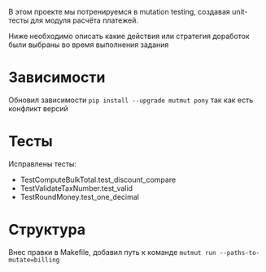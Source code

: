 В этом проекте мы потренируемся в mutation testing, создавая unit-тесты
для модуля расчёта платежей.

Ниже необходимо описать какие действия или стратегия доработок были выбраны во время выполнения задания

# Зависимости
Обновил зависимости ```pip install --upgrade mutmut pony``` так как есть конфликт версий 

# Тесты
Исправлены тесты:
- TestComputeBulkTotal.test_discount_compare
- TestValidateTaxNumber.test_valid
- TestRoundMoney.test_one_decimal

# Структура
Внес правки в Makefile, добавил путь к команде ```mutmut run --paths-to-mutate=billing```